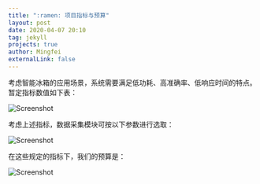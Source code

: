 ```yaml
---
title: ":ramen: 项目指标与预算"
layout: post
date: 2020-04-07 20:10
tag: jekyll
projects: true
author: Mingfei
externalLink: false
---
```


<!-----
title: ":ramen: Indigo, minimalist jekyll theme"
layout: post
date: 2016-01-23 22:10
tag: jekyll
image: https://sergiokopplin.github.io/indigo/assets/images/jekyll-logo-light-solid.png
headerImage: true
projects: true
hidden: true # don't count this post in blog pagination
description: "This is a simple and minimalist template for Jekyll for those who likes to eat noodles."
category: project
author: johndoe
externalLink: false
----->


<!-----
title: ":ramen: 系统框架"
layout: post
date: 2020-03-01 22:10
tag: jekyll
image: https://sergiokopplin.github.io/indigo/assets/images/jekyll-logo-light-solid.png
headerImage: true
projects: true
hidden: true # don't count this post in blog pagination
description: "This is a simple and minimalist template for Jekyll for those who likes to eat noodles."
category: project
author: johndoe
externalLink: false
----->

<!-----
title: "系统框架"
layout: post
date: 2021-03-01 22:10
tag: jekyll
image: https://sergiokopplin.github.io/indigo/assets/images/jekyll-logo-light-solid.png
headerImage: true
projects: true
hidden: true # don't count this post in blog pagination
description: "This is a simple and minimalist template for Jekyll for those who likes to eat noodles."
category: project
author: johndoe
externalLink: false
----->



考虑智能冰箱的应用场景，系统需要满足低功耗、高准确率、低响应时间的特点。暂定指标数值如下表：

![Screenshot](https://guoriyue.github.io/intelligent_hardware/assets/images/quotas1.png)


考虑上述指标，数据采集模块可按以下参数进行选取：


![Screenshot](https://guoriyue.github.io/intelligent_hardware/assets/images/quotas2.png)


在这些规定的指标下，我们的预算是：

![Screenshot](https://guoriyue.github.io/intelligent_hardware/assets/images/budgets.png)

<!-----

What has inside?

- Gulp
- BrowserSync
- Stylus
- SVG
- Travis
- No JS
- [98/100](https://developers.google.com/speed/pagespeed/insights/?url=http%3A%2F%2Fsergiokopplin.github.io%2Findigo%2F)

---

[Check it out](https://sergiokopplin.github.io/indigo/) here.
If you need some help, just [tell me](https://github.com/sergiokopplin/indigo/issues).
-->